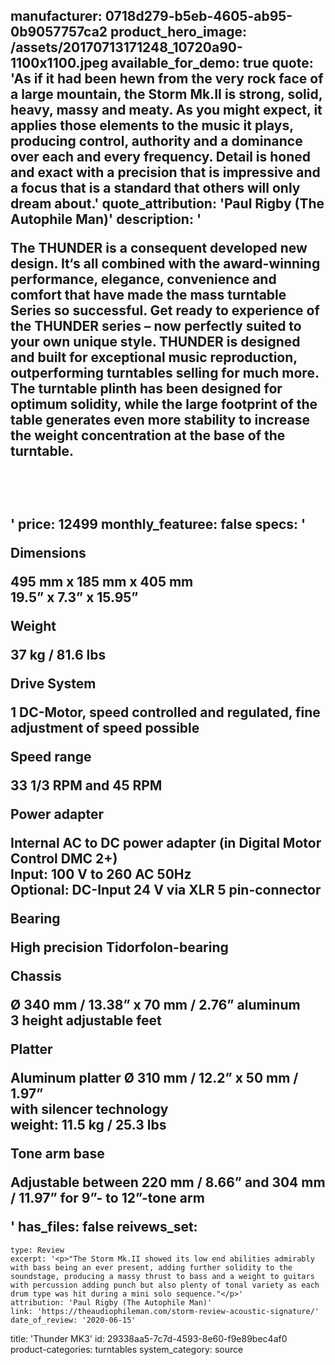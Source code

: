 manufacturer: 0718d279-b5eb-4605-ab95-0b9057757ca2
product_hero_image: /assets/20170713171248_10720a90-1100x1100.jpeg
available_for_demo: true
quote: 'As if it had been hewn from the very rock face of a large mountain, the Storm Mk.II is strong, solid, heavy, massy and meaty. As you might expect, it applies those elements to the music it plays, producing control, authority and a dominance over each and every frequency. Detail is honed and exact with a precision that is impressive and a focus that is a standard that others will only dream about.'
quote_attribution: 'Paul Rigby (The Autophile Man)'
description: '<p>The THUNDER is a consequent developed new design. It‘s all combined with the award-winning performance, elegance, convenience and comfort that have made the mass turntable Series so successful. Get ready to experience of the THUNDER series – now perfectly suited to your own unique style. THUNDER is designed and built for exceptional music reproduction, outperforming turntables selling for much more. The turntable plinth has been designed for optimum solidity, while the large footprint of the table generates even more stability to increase the weight concentration at the base of the turntable.&nbsp;</p><p><br><br></p>'
price: 12499
monthly_featuree: false
specs: '<p><strong>Dimensions</strong></p><p>495 mm x 185 mm x 405 mm<br>19.5” x 7.3” x 15.95”</p><p><strong>Weight</strong></p><p>37 kg / 81.6 lbs</p><p><strong>Drive System</strong></p><p>1 DC-Motor, speed controlled and regulated, fine adjustment of speed possible</p><p><strong>Speed range</strong></p><p>33 1/3 RPM and 45 RPM</p><p><strong>Power adapter</strong></p><p>Internal AC to DC power adapter (in Digital Motor Control DMC 2+)<br>Input: 100 V to 260 AC 50Hz<br>Optional: DC-Input 24 V via XLR 5 pin-connector</p><p><strong>Bearing</strong></p><p>High precision Tidorfolon-bearing</p><p><strong>Chassis</strong></p><p>Ø 340 mm / 13.38” x 70 mm / 2.76” aluminum<br>3 height adjustable feet</p><p><strong>Platter</strong></p><p>Aluminum platter Ø 310 mm / 12.2” x 50 mm / 1.97”<br>with silencer technology<br>weight: 11.5 kg / 25.3 lbs</p><p><strong>Tone arm base</strong></p><p>Adjustable between 220 mm / 8.66” and 304 mm / 11.97” for 9”- to 12”-tone arm</p>'
has_files: false
reivews_set:
  -
    type: Review
    excerpt: '<p>"The Storm Mk.II showed its low end abilities admirably with bass being an ever present, adding further solidity to the soundstage, producing a massy thrust to bass and a weight to guitars with percussion adding punch but also plenty of tonal variety as each drum type was hit during a mini solo sequence."</p>'
    attribution: 'Paul Rigby (The Autophile Man)'
    link: 'https://theaudiophileman.com/storm-review-acoustic-signature/'
    date_of_review: '2020-06-15'
title: 'Thunder MK3'
id: 29338aa5-7c7d-4593-8e60-f9e89bec4af0
product-categories: turntables
system_category: source
